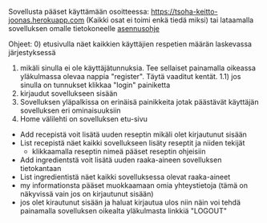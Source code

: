 Sovellusta pääset käyttämään osoitteessa: https://tsoha-keitto-joonas.herokuapp.com (Kaikki osat ei toimi enkä tiedä miksi)
tai lataamalla sovelluksen omalle tietokoneelle
[asennusohje](Dokumentaatio/asennusohje.md)

Ohjeet:
0) etusivulla näet kaikkien käyttäjien respetien määrän laskevassa järjestyksessä
1) mikäli sinulla ei ole käyttäjätunnuksia. Tee sellaiset painamalla oikeassa yläkulmassa olevaa nappia "register". Täytä vaaditut kentät.
1.1) jos sinulla on tunnukset klikkaa "login" painiketta
2) kirjaudut sovellukseen sisään
3) Sovelluksen yläpalkissa on erinäisä painikkeita jotak päästävät käyttäjän sovelluksen eri ominaisuuksiin
4) Home välilehti on sovelluksen etu-sivu
  - Add recepistä voit lisätä uuden reseptin mikäli olet kirjautunut sisään
  - List recepistä näet kaikki sovellukseen lisäty reseptit ja niiden tekijät
    - klikkaamalla reseptin nimeä pääset reseptin ohjeisiin
  - Add ingredientstä voit lisätä uuden raaka-aineen sovelluksen tietokantaan
  - List ingredientistä näet kaikki sovelluksessa olevat raaka-aineet
  - my informationsta pääset muokkaamaan omia yhteystietoja (tämä on näkyvissä vain jos on kirjautunut sisään)
  - jos olet kirautunut sisään ja haluat kirjautua ulos niin näin voi tehdä painamalla sovelluksen oikealta yläkulmasta linkkiä "LOGOUT"

